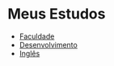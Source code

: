 # Meus Estudos

- [Faculdade](https://github.com/aldiney-moreira/my-studies/tree/main/college)
- [Desenvolvimento](https://github.com/aldiney-moreira/my-studies/tree/main/development)
- [Inglês](https://github.com/aldiney-moreira/my-studies/tree/main/eng)
